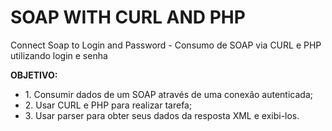 # SOAP WITH CURL AND PHP
Connect Soap to Login and Password - Consumo de SOAP via CURL e PHP utilizando login e senha

<b>OBJETIVO:</b>

<ul>
<li>1. Consumir dados de um SOAP através de uma conexão autenticada; </li>
<li>2. Usar CURL e PHP para realizar tarefa;</li>
<li>3. Usar parser para obter seus dados da resposta XML e exibi-los.</li>
</ul>
